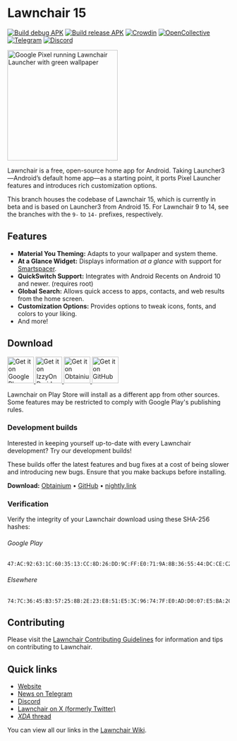 # Lawnchair 15

[![Build debug APK](https://github.com/LawnchairLauncher/lawnchair/actions/workflows/ci.yml/badge.svg)](https://github.com/LawnchairLauncher/lawnchair/actions/workflows/ci.yml)
[![Build release APK](https://github.com/LawnchairLauncher/lawnchair/actions/workflows/release_update.yml/badge.svg)](https://github.com/LawnchairLauncher/lawnchair/actions/workflows/release_update.yml)
[![Crowdin](https://badges.crowdin.net/e/188ba69d884418987f0b7f1dd55e3a4e/localized.svg)](https://lawnchair.crowdin.com/lawnchair)
[![OpenCollective](https://img.shields.io/opencollective/all/lawnchair?label=financial%20contributors&logo=open-collective)](https://opencollective.com/lawnchair)
[![Telegram](https://img.shields.io/endpoint?url=https%3A%2F%2Ftg.sumanjay.workers.dev%2Flccommunity)](https://t.me/lccommunity)
[![Discord](https://img.shields.io/discord/803299970169700402?label=server&logo=discord)](https://discord.gg/3x8qNWxgGZ)

<picture>
    <!-- Avoid image being clickable with slight workaround -->
    <!-- ❤️ Credit to Raine for the original mockup on the Lawnchair Discord -->
    <!-- ❤️ Credit to Lawrence Kayku for the current mockup on Unsplash 
            https://unsplash.com/photos/photography-of-green-leaves-ZVKr8wADhpc 
    -->
    <source media="(prefers-color-scheme: dark)" srcset="docs/assets/device-frame.png" width="250px">
    <img alt="Google Pixel running Lawnchair Launcher with green wallpaper" src="docs/assets/device-frame.png" width="250px">
</picture>

Lawnchair is a free, open-source home app for Android. Taking Launcher3—Android’s default home app—as a starting point, it ports Pixel Launcher features and introduces rich customization options.

This branch houses the codebase of Lawnchair 15, which is currently in beta and is based on Launcher3 from Android 15. For Lawnchair 9 to 14, see the branches with the `9-` to `14-` prefixes, respectively.

## Features

-   **Material You Theming:** Adapts to your wallpaper and system theme.
-   **At a Glance Widget:** Displays information *at a glance* with support for [Smartspacer](https://github.com/KieronQuinn/Smartspacer).
-   **QuickSwitch Support:** Integrates with Android Recents on Android 10 and newer. (requires root)
-   **Global Search:** Allows quick access to apps, contacts, and web results from the home screen.
-   **Customization Options:** Provides options to tweak icons, fonts, and colors to your liking.
-   And more!

## Download

<p align="left">
  <a href="https://play.google.com/store/apps/details?id=app.lawnchair.play">
    <picture>
      <!-- Avoid image being clickable with slight workaround -->
      <source media="(prefers-color-scheme: dark)" srcset="docs/assets/badge-google-play.png" height="60">
      <img alt="Get it on Google Play" src="docs/assets/badge-google-play.png" height="60">
    </picture>
  </a>
  <a href="https://apt.izzysoft.de/fdroid/index/apk/app.lawnchair">
    <picture>
      <source media="(prefers-color-scheme: dark)" srcset="docs/assets/badge-izzyondroid.png" height="60">
      <img alt="Get it on IzzyOnDroid" src="docs/assets/badge-izzyondroid.png" height="60">
    </picture>
  </a>
  <a href="https://apps.obtainium.imranr.dev/redirect?r=obtainium://add/https://github.com/LawnchairLauncher/lawnchair/">
    <picture>
      <source media="(prefers-color-scheme: dark)" srcset="docs/assets/badge-obtainium.png" height="60">
      <img alt="Get it on Obtainium" src="docs/assets/badge-obtainium.png" height="60">
    </picture>
  </a>
    <a href="https://github.com/LawnchairLauncher/lawnchair/releases">
    <picture>
      <source media="(prefers-color-scheme: dark)" srcset="docs/assets/badge-github.png" height="60">
      <img alt="Get it on GitHub" src="docs/assets/badge-github.png" height="60">
    </picture>
  </a>
</p>

Lawnchair on Play Store will install as a different app from other sources. Some features may be restricted to comply with Google Play's publishing rules.

### Development builds

Interested in keeping yourself up-to-date with every Lawnchair development? Try our development builds!

These builds offer the latest features and bug fixes at a cost of being slower and introducing new bugs. Ensure that you make backups before installing.

**Download:** [Obtainium][Obtainium link] • [GitHub][GitHub link] • [nightly.link][Nightly link]

### Verification

Verify the integrity of your Lawnchair download using these SHA-256 hashes:

###### Google Play
```
47:AC:92:63:1C:60:35:13:CC:8D:26:DD:9C:FF:E0:71:9A:8B:36:55:44:DC:CE:C2:09:58:24:EC:25:61:20:A7
```

###### Elsewhere
```
74:7C:36:45:B3:57:25:8B:2E:23:E8:51:E5:3C:96:74:7F:E0:AD:D0:07:E5:BA:2C:D9:7E:8C:85:57:2E:4D:C5
```

## Contributing

Please visit the [Lawnchair Contributing Guidelines](CONTRIBUTING.md) for information and tips on contributing to Lawnchair.

## Quick links

-   [Website](https://lawnchair.app)
-   [News on Telegram](https://t.me/lawnchairci)
-   [Discord](https://discord.com/invite/3x8qNWxgGZ)
-   [Lawnchair on X (formerly Twitter)](https://x.com/lawnchairapp)
-   [_XDA_ thread](https://xdaforums.com/t/lawnchair-customizable-pixel-launcher.3627137/)

You can view all our links in the [Lawnchair Wiki](https://github.com/LawnchairLauncher/lawnchair/wiki).

<!-- Download link -->
[Nightly link]: https://nightly.link/LawnchairLauncher/lawnchair/workflows/ci/15-dev
[Obtainium link]: https://apps.obtainium.imranr.dev/redirect?r=obtainium://app/%7B%22id%22%3A%22app.lawnchair.nightly%22%2C%22url%22%3A%22https%3A%2F%2Fgithub.com%2Flawnchairlauncher%2Flawnchair%22%2C%22author%22%3A%22Lawnchair%20Launcher%22%2C%22name%22%3A%22Lawnchair%20(Debug)%22%2C%22preferredApkIndex%22%3A0%2C%22additionalSettings%22%3A%22%7B%5C%22includePrereleases%5C%22%3Atrue%2C%5C%22fallbackToOlderReleases%5C%22%3Afalse%2C%5C%22filterReleaseTitlesByRegEx%5C%22%3A%5C%22Lawnchair%20Nightly%5C%22%2C%5C%22filterReleaseNotesByRegEx%5C%22%3A%5C%22%5C%22%2C%5C%22verifyLatestTag%5C%22%3Afalse%2C%5C%22dontSortReleasesList%5C%22%3Afalse%2C%5C%22useLatestAssetDateAsReleaseDate%5C%22%3Afalse%2C%5C%22trackOnly%5C%22%3Afalse%2C%5C%22versionExtractionRegEx%5C%22%3A%5C%22%5C%22%2C%5C%22matchGroupToUse%5C%22%3A%5C%22%5C%22%2C%5C%22versionDetection%5C%22%3Afalse%2C%5C%22releaseDateAsVersion%5C%22%3Atrue%2C%5C%22useVersionCodeAsOSVersion%5C%22%3Afalse%2C%5C%22apkFilterRegEx%5C%22%3A%5C%22%5C%22%2C%5C%22invertAPKFilter%5C%22%3Afalse%2C%5C%22autoApkFilterByArch%5C%22%3Atrue%2C%5C%22appName%5C%22%3A%5C%22%5C%22%2C%5C%22shizukuPretendToBeGooglePlay%5C%22%3Afalse%2C%5C%22exemptFromBackgroundUpdates%5C%22%3Afalse%2C%5C%22skipUpdateNotifications%5C%22%3Afalse%2C%5C%22about%5C%22%3A%5C%22Lawnchair%20is%20a%20free%2C%20open-source%20home%20app%20for%20Android.%20(NOTE%3A%20This%20is%20the%20debug%20version%20of%20Lawnchair%2C%20for%20the%20beta%2Fstable%20versions%20see%20%5C%5C%5C%22Lawnchair%5C%5C%5C%22)%5C%22%7D%22%7D
[GitHub link]: https://github.com/LawnchairLauncher/lawnchair/releases/tag/nightly

